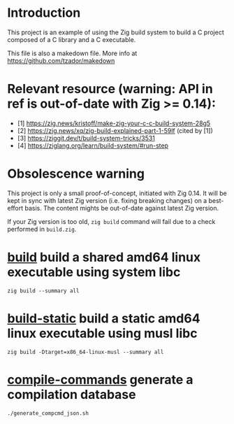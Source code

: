 # Introduction

This project is an example of using the Zig build system to build a C project
composed of a C library and a C executable. 

This file is also a makedown file.
More info at https://github.com/tzador/makedown

# Relevant resource (warning: API in ref is out-of-date with Zig >= 0.14):
- [1] https://zig.news/kristoff/make-zig-your-c-c-build-system-28g5
- [2] https://zig.news/xq/zig-build-explained-part-1-59lf (cited by [1])
- [3] https://ziggit.dev/t/build-system-tricks/3531
- [4] https://ziglang.org/learn/build-system/#run-step

# Obsolescence warning 

This project is only a small proof-of-concept, initiated with Zig 0.14. It will
be kept in sync with latest Zig version (i.e. fixing breaking changes) on a
best-effort basis. The content mights be out-of-date against latest Zig
version.

If your Zig version is too old, `zig build` command will fail due to a check
performed in `build.zig`.

# [build]() build a shared amd64 linux executable using system libc

```
zig build --summary all
```

# [build-static]() build a static amd64 linux executable using musl libc

```
zig build -Dtarget=x86_64-linux-musl --summary all
```

# [compile-commands]() generate a compilation database 

```
./generate_compcmd_json.sh
```
